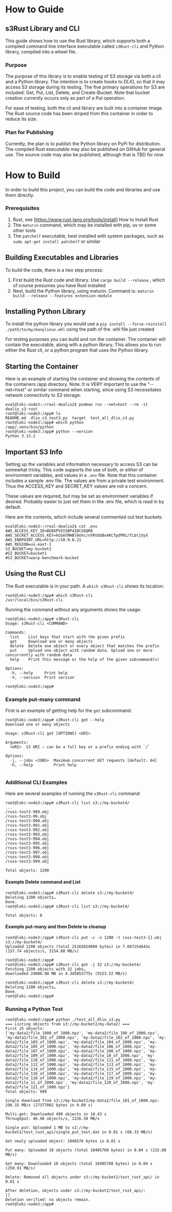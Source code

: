# How to Guide

## s3Rust Library and CLI
This guide shows how to use the Rust library, which supports both a compiled command line interface executable called ```s3Rust-cli``` and Python library, compiled into a wheel file.  

### Purpose
The purpose of this library is to enable testing of S3 storage via both a cli and a Python library.  The intention is to create hooks to DLIO, so that it may access S3 storage during its testing.  The five primary operations for S3 are included: Get, Put, List, Delete, and Create-Bucket.  Note that bucket creation currently occurs only as part of a Put operation.  

For ease of testing, both the cli and library are built into a container image.  The Rust source code has been striped from this container in order to reduce its size.  

### Plan for Publishing
Currently, the plan is to publish the Python library on PyPi for distribution.  The compiled Rust executable may also be published on GitHub for general use.  The source code may also be published, although that is TBD for now.  

# How to Build
In order to build this project, you can build the code and libraries and use them directly. 

### Prerequisites 
1. Rust, see [https://www.rust-lang.org/tools/install] How to Install Rust
2. The `maturin` command, which may be installed with pip, uv or some other tools
3. The `patchelf` executable, best installed with system packages, such as `sudo apt-get install patchelf` or similar 

## Building Executables and Libraries
To build the code, there is a two step process:
1. First build the Rust code and library. Use `cargo build --release` , which of course presumes you have Rust installed
2. Next, build the Python library, using maturin.  Command is: `maturin build --release --features extension-module`

## Installing Python Library
To install the python library you would use a `pip install --force-reinstall ./path/to/my/manylinux.whl` using the path of the .whl file just created

For testing purposes you can build and run the container.  The container will contain the executable, along with a python library.  This allows you to run either the Rust cli, or a python program that uses the Python library.

## Starting the Container
Here is an example of starting the container and showing the contents of the containers /app directory.  Note: It is VERY important to use the "--net=host" or similar command when starting, since using S3 necessitates network connectivity to S3 storage:

```
eval@loki-node3:~/real-dealio2$ podman run --net=host --rm -it dealio_s3-rust 
root@loki-node3:/app# ls
README.md  dlio_s3_test3.py  target  test_all_dlio_s3.py
root@loki-node3:/app# which python
/app/.venv/bin/python
root@loki-node3:/app# python --version
Python 3.13.2
```

## Important S3 Info
Setting up the variables and information necessary to access S3 can be somewhat tricky.  This code supports the use of both, or either of environment variables, and values in a ```.env``` file.  Note that this container includes a sample .env file.  The values are from a private test environment.  Thus the ACCESS_KEY and SECRET_KEY values are not a concern.  

These values are required, but may be set as environment variables if desired.  Probably easier to just set them in the .env file, which is read in by default.

Here are the contents, which include several commented out test buckets:

```
eval@loki-node3:~/real-dealio2$ cat .env
AWS_ACCESS_KEY_ID=BG0XPVXISBP41DCXOQR8
AWS_SECRET_ACCESS_KEY=kGSmlMHBl0ohc/nYRtGbBx4KCfpdPN1/fLbtjUyX
AWS_ENDPOINT_URL=http://10.9.0.21
AWS_REGION=us-east-1
S3_BUCKET=my-bucket2
#S3_BUCKET=bucket1
#S3_BUCKET=warp-benchmark-bucket

```

## Using the Rust CLI
The Rust executable is in your path.  A  ```which s3Rust-cli``` shows its location:

```
root@loki-node3:/app# which s3Rust-cli
/usr/local/bin/s3Rust-cli
```

Running the command without any arguments shows the usage:

```
root@loki-node3:/app# s3Rust-cli                           
Usage: s3Rust-cli <COMMAND>

Commands:
  list    List keys that start with the given prefix
  get     Download one or many objects
  delete  Delete one object or every object that matches the prefix
  put     Upload one object with random data. Upload one or more  concurrently with random data
  help    Print this message or the help of the given subcommand(s)

Options:
  -h, --help     Print help
  -V, --version  Print version

root@loki-node3:/app#
```

### Example put-many command

First is an example of getting help for the ```get``` subcommand:

```
root@loki-node3:/app# s3Rust-cli get --help 
Download one or many objects

Usage: s3Rust-cli get [OPTIONS] <URI>

Arguments:
  <URI>  S3 URI – can be a full key or a prefix ending with `/`

Options:
  -j, --jobs <JOBS>  Maximum concurrent GET requests [default: 64]
  -h, --help         Print help


```
### Additional CLI Examples
Here are several examples of running the ```s3Rust-cli``` command:

```
root@loki-node3:/app# s3Rust-cli list s3://my-bucket4/
...
/russ-test3-989.obj
/russ-test3-99.obj
/russ-test3-990.obj
/russ-test3-991.obj
/russ-test3-992.obj
/russ-test3-993.obj
/russ-test3-994.obj
/russ-test3-995.obj
/russ-test3-996.obj
/russ-test3-997.obj
/russ-test3-998.obj
/russ-test3-999.obj

Total objects: 1200
```
#### Example Delete command and List
```
root@loki-node3:/app# s3Rust-cli delete s3://my-bucket4/
Deleting 1200 objects…
Done.
root@loki-node3:/app# s3Rust-cli list s3://my-bucket4/

Total objects: 0
```
#### Example put-many and then Delete to cleanup
```
root@loki-node3:/app# s3Rust-cli put -c -n 1200 -t russ-test3-{}.obj s3://my-bucket4/
Uploaded 1200 objects (total 25165824000 bytes) in 7.607254643s (157.74 objects/s, 3154.88 MB/s)

root@loki-node3:/app# 
root@loki-node3:/app# s3Rust-cli get -j 32 s3://my-bucket4/
Fetching 1200 objects with 32 jobs…
downloaded 24000.00 MB in 4.345053775s (5523.52 MB/s)

root@loki-node3:/app# s3Rust-cli delete s3://my-bucket4/
Deleting 1200 objects…
Done.
root@loki-node3:/app#
```

### Running a Python Test

```
root@loki-node3:/app# python ./test_all_dlio_s3.py 
=== Listing objects from s3://my-bucket2/my-data2/ ===
First 25 objects:
['my-data2/file_1000_of_1000.npz', 'my-data2/file_100_of_1000.npz', 'my-data2/file_101_of_1000.npz', 'my-data2/file_102_of_1000.npz', 'my-data2/file_103_of_1000.npz', 'my-data2/file_104_of_1000.npz', 'my-data2/file_105_of_1000.npz', 'my-data2/file_106_of_1000.npz', 'my-data2/file_107_of_1000.npz', 'my-data2/file_108_of_1000.npz', 'my-data2/file_109_of_1000.npz', 'my-data2/file_10_of_1000.npz', 'my-data2/file_110_of_1000.npz', 'my-data2/file_111_of_1000.npz', 'my-data2/file_112_of_1000.npz', 'my-data2/file_113_of_1000.npz', 'my-data2/file_114_of_1000.npz', 'my-data2/file_115_of_1000.npz', 'my-data2/file_116_of_1000.npz', 'my-data2/file_117_of_1000.npz', 'my-data2/file_118_of_1000.npz', 'my-data2/file_119_of_1000.npz', 'my-data2/file_11_of_1000.npz', 'my-data2/file_120_of_1000.npz', 'my-data2/file_121_of_1000.npz']
Total objects: 999

Single download from s3://my-bucket2/my-data2/file_101_of_1000.npz: 296.15 MB/s (27377002 bytes in 0.09 s)

Multi-get: Downloaded 490 objects in 10.43 s
Throughput: 46.98 objects/s, 1226.50 MB/s

Single put: Uploaded 1 MB to s3://my-bucket2/test_rust_api/single_put_test.dat in 0.01 s (68.33 MB/s)

Get newly uploaded object: 1048576 bytes in 0.01 s

Put many: Uploaded 10 objects (total 10485760 bytes) in 0.04 s (232.88 MB/s)

Get many: Downloaded 10 objects (total 10485760 bytes) in 0.04 s (250.91 MB/s)

Delete: Removed all objects under s3://my-bucket2/test_rust_api/ in 0.01 s

After deletion, objects under s3://my-bucket2/test_rust_api/:
[]
Deletion verified: no objects remain.
root@loki-node3:/app# 
```

